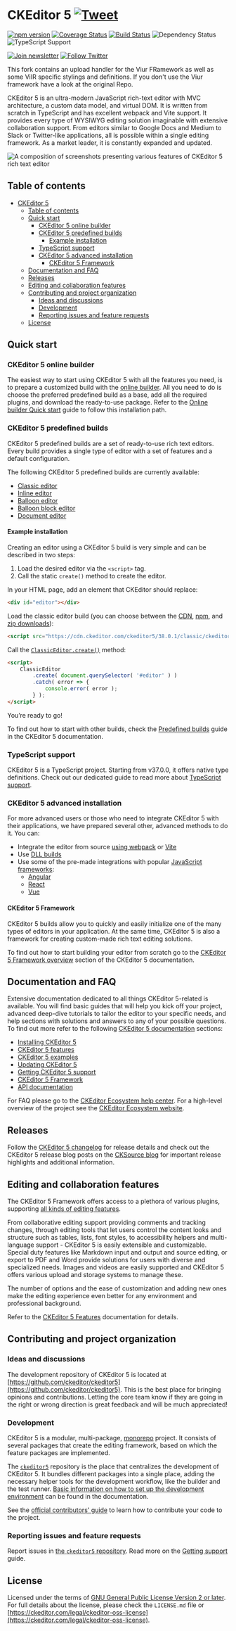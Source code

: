 CKEditor 5 [![Tweet](https://img.shields.io/twitter/url/http/shields.io.svg?style=social)](https://twitter.com/intent/tweet?text=Check%20out%20CKEditor%205%20on%20GitHub&url=https%3A%2F%2Fgithub.com%2Fckeditor%2Fckeditor5)
===================================

[![npm version](https://badge.fury.io/js/ckeditor5.svg)](https://www.npmjs.com/package/ckeditor5)
[![Coverage Status](https://coveralls.io/repos/github/ckeditor/ckeditor5/badge.svg?branch=master)](https://coveralls.io/github/ckeditor/ckeditor5?branch=master)
[![Build Status](https://travis-ci.com/ckeditor/ckeditor5.svg?branch=master)](https://app.travis-ci.com/github/ckeditor/ckeditor5)
![Dependency Status](https://img.shields.io/librariesio/release/npm/ckeditor5)
![TypeScript Support](https://badgen.net/badge/Built%20With/TypeScript/blue)

[![Join newsletter](https://img.shields.io/badge/join-newsletter-00cc99.svg)](http://eepurl.com/c3zRPr)
[![Follow Twitter](https://img.shields.io/badge/follow-twitter-00cc99.svg)](https://twitter.com/ckeditor)

This fork contains an upload handler for the Viur FRamework as well as some ViIR specific stylings and definitions.
If you don't use the Viur framework have a look at the original Repo.

CKEditor 5 is an ultra-modern JavaScript rich-text editor with MVC architecture, a custom data model, and virtual DOM. It is written from scratch in TypeScript and has excellent webpack and Vite support. It provides every type of WYSIWYG editing solution imaginable with extensive collaboration support. From editors similar to Google Docs and Medium to Slack or Twitter-like applications, all is possible within a single editing framework. As a market leader, it is constantly expanded and updated.

![A composition of screenshots presenting various features of CKEditor 5 rich text editor](https://user-images.githubusercontent.com/1099479/179190754-f4aaf2b3-21cc-49c4-a454-8de4a00cc70e.jpg)

## Table of contents

- [CKEditor 5 ](#ckeditor-5-)
	- [Table of contents](#table-of-contents)
	- [Quick start](#quick-start)
		- [CKEditor 5 online builder](#ckeditor-5-online-builder)
		- [CKEditor 5 predefined builds](#ckeditor-5-predefined-builds)
			- [Example installation](#example-installation)
		- [TypeScript support](#typescript-support)
		- [CKEditor 5 advanced installation](#ckeditor-5-advanced-installation)
			- [CKEditor 5 Framework](#ckeditor-5-framework)
	- [Documentation and FAQ](#documentation-and-faq)
	- [Releases](#releases)
	- [Editing and collaboration features](#editing-and-collaboration-features)
	- [Contributing and project organization](#contributing-and-project-organization)
		- [Ideas and discussions](#ideas-and-discussions)
		- [Development](#development)
		- [Reporting issues and feature requests](#reporting-issues-and-feature-requests)
	- [License](#license)

## Quick start

### CKEditor 5 online builder

The easiest way to start using CKEditor 5 with all the features you need, is to prepare a customized build with the [online builder](https://ckeditor.com/ckeditor-5/online-builder/). All you need to do is choose the preferred predefined build as a base, add all the required plugins, and download the ready-to-use package. Refer to the [Online builder Quick start](https://ckeditor.com/docs/ckeditor5/latest/installation/getting-started/quick-start.html#creating-custom-builds-with-online-builder) guide to follow this installation path.

### CKEditor 5 predefined builds

CKEditor 5 predefined builds are a set of ready-to-use rich text editors. Every build provides a single type of editor with a set of features and a default configuration.

The following CKEditor 5 predefined builds are currently available:

* [Classic editor](https://ckeditor.com/docs/ckeditor5/latest/installation/getting-started/predefined-builds.html#classic-editor)
* [Inline editor](https://ckeditor.com/docs/ckeditor5/latest/installation/getting-started/predefined-builds.html#inline-editor)
* [Balloon editor](https://ckeditor.com/docs/ckeditor5/latest/installation/getting-started/predefined-builds.html#balloon-editor)
* [Balloon block editor](https://ckeditor.com/docs/ckeditor5/latest/installation/getting-started/predefined-builds.html#balloon-block-editor)
* [Document editor](https://ckeditor.com/docs/ckeditor5/latest/installation/getting-started/predefined-builds.html#document-editor)

#### Example installation

Creating an editor using a CKEditor 5 build is very simple and can be described in two steps:

1. Load the desired editor via the `<script>` tag.
2. Call the static `create()` method to create the editor.

In your HTML page, add an element that CKEditor should replace:

```html
<div id="editor"></div>
```

Load the classic editor build (you can choose between the [CDN](https://cdn.ckeditor.com/#ckeditor5), [npm](https://ckeditor.com/docs/ckeditor5/latest/installation/getting-started/predefined-builds.html#npm), and [zip downloads](https://ckeditor.com/docs/ckeditor5/latest/installation/getting-started/predefined-builds.html#zip-download)):

```html
<script src="https://cdn.ckeditor.com/ckeditor5/38.0.1/classic/ckeditor.js"></script>
```

Call the [`ClassicEditor.create()`](https://ckeditor.com/docs/ckeditor5/latest/api/module_editor-classic_classiceditor-ClassicEditor.html#static-function-create) method:

```html
<script>
	ClassicEditor
		.create( document.querySelector( '#editor' ) )
		.catch( error => {
			console.error( error );
		} );
</script>
```

You’re ready to go!

To find out how to start with other builds, check the [Predefined builds](https://ckeditor.com/docs/ckeditor5/latest/installation/getting-started/predefined-builds.html) guide in the CKEditor 5 documentation.

### TypeScript support

CKEditor 5 is a TypeScript project. Starting from v37.0.0, it offers native type definitions. Check out our dedicated guide to read more about [TypeScript support](https://ckeditor.com/docs/ckeditor5/latest/installation/working-with-typescript.html).

### CKEditor 5 advanced installation

For more advanced users or those who need to integrate CKEditor 5 with their applications, we have prepared several other, advanced methods to do it. You can:
* Integrate the editor from source [using webpack](https://ckeditor.com/docs/ckeditor5/latest/installation/advanced/alternative-setups/integrating-from-source-webpack.html) or [Vite](https://ckeditor.com/docs/ckeditor5/latest/installation/advanced/alternative-setups/integrating-from-source-vite.html)
* Use [DLL builds](https://ckeditor.com/docs/ckeditor5/latest/installation/advanced/alternative-setups/dll-builds.html)
* Use some of the pre-made integrations with popular [JavaScript frameworks](https://ckeditor.com/docs/ckeditor5/latest/installation/getting-started/frameworks/overview.html):
  * [Angular](https://ckeditor.com/docs/ckeditor5/latest/installation/getting-started/frameworks/angular.html)
  * [React](https://ckeditor.com/docs/ckeditor5/latest/installation/getting-started/frameworks/react.html)
  * [Vue](https://ckeditor.com/docs/ckeditor5/latest/installation/getting-started/frameworks/vuejs-v3.html)

#### CKEditor 5 Framework

CKEditor 5 builds allow you to quickly and easily initialize one of the many types of editors in your application. At the same time, CKEditor 5 is also a framework for creating custom-made rich text editing solutions.

To find out how to start building your editor from scratch go to the [CKEditor 5 Framework overview](https://ckeditor.com/docs/ckeditor5/latest/framework/index.html) section of the CKEditor 5 documentation.

## Documentation and FAQ

Extensive documentation dedicated to all things CKEditor 5-related is available. You will find basic guides that will help you kick off your project, advanced deep-dive tutorials to tailor the editor to your specific needs, and help sections with solutions and answers to any of your possible questions. To find out more refer to the following [CKEditor 5 documentation](https://ckeditor.com/docs/ckeditor5/latest/index.html) sections:

* [Installing CKEditor 5](https://ckeditor.com/docs/ckeditor5/latest/installation/index.html)
* [CKEditor 5 features](https://ckeditor.com/docs/ckeditor5/latest/features/index.html)
* [CKEditor 5 examples](https://ckeditor.com/docs/ckeditor5/latest/examples/index.html)
* [Updating CKEditor 5](https://ckeditor.com/docs/ckeditor5/latest/updating/index.html)
* [Getting CKEditor 5 support](https://ckeditor.com/docs/ckeditor5/latest/support/index.html)
* [CKEditor 5 Framework](https://ckeditor.com/docs/ckeditor5/latest/framework/index.html)
* [API documentation](https://ckeditor.com/docs/ckeditor5/latest/api/index.html)

For FAQ please go to the [CKEditor Ecosystem help center](https://support.ckeditor.com/hc/en-us).
For a high-level overview of the project see the [CKEditor Ecosystem website](https://ckeditor.com).

## Releases

Follow the [CKEditor 5 changelog](https://github.com/ckeditor/ckeditor5/blob/stable/CHANGELOG.md) for release details and check out the CKEditor 5 release blog posts on the [CKSource blog](https://ckeditor.com/blog/?category=releases&tags=CKEditor-5) for important release highlights and additional information.

## Editing and collaboration features

The CKEditor 5 Framework offers access to a plethora of various plugins, supporting [all kinds of editing features](https://ckeditor.com/docs/ckeditor5/latest/features/index.html).

From collaborative editing support providing comments and tracking changes, through editing tools that let users control the content looks and structure such as tables, lists, font styles, to accessibility helpers and multi-language support - CKEditor 5 is easily extensible and customizable. Special duty features like Markdown input and output and source editing, or export to PDF and Word provide solutions for users with diverse and specialized needs. Images and videos are easily supported and CKEditor 5 offers various upload and storage systems to manage these.

The number of options and the ease of customization and adding new ones make the editing experience even better for any environment and professional background.

Refer to the [CKEditor 5 Features](https://ckeditor.com/docs/ckeditor5/latest/features/index.html) documentation for details.

## Contributing and project organization

### Ideas and discussions

The development repository of CKEditor 5 is located at [https://github.com/ckeditor/ckeditor5](https://github.com/ckeditor/ckeditor5). This is the best place for bringing opinions and contributions. Letting the core team know if they are going in the right or wrong direction is great feedback and will be much appreciated!

### Development

CKEditor 5 is a modular, multi-package, [monorepo](https://en.wikipedia.org/wiki/Monorepo) project. It consists of several packages that create the editing framework, based on which the feature packages are implemented.

The [`ckeditor5`](https://github.com/ckeditor/ckeditor5) repository is the place that centralizes the development of CKEditor 5. It bundles different packages into a single place, adding the necessary helper tools for the development workflow, like the builder and the test runner. [Basic information on how to set up the development environment](https://ckeditor.com/docs/ckeditor5/latest/framework/contributing/development-environment.html) can be found in the documentation.

See the [official contributors' guide](https://ckeditor.com/docs/ckeditor5/latest/framework/contributing/contributing.html) to learn how to contribute your code to the project.

### Reporting issues and feature requests

Report issues in [the `ckeditor5` repository](https://github.com/ckeditor/ckeditor5/issues). Read more on the [Getting support](https://ckeditor.com/docs/ckeditor5/latest/support/getting-support.html) guide.

## License

Licensed under the terms of [GNU General Public License Version 2 or later](http://www.gnu.org/licenses/gpl.html). For full details about the license, please check the `LICENSE.md` file or [https://ckeditor.com/legal/ckeditor-oss-license](https://ckeditor.com/legal/ckeditor-oss-license).
